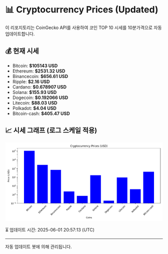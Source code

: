 
# 📊 Cryptocurrency Prices (Updated)

이 리포지토리는 CoinGecko API를 사용하여 코인 TOP 10 시세를 10분가격으로 자동 업데이트합니다.

## 💰 현재 시세
- Bitcoin: **$105143 USD**
- Ethereum: **$2531.32 USD**
- Binancecoin: **$656.61 USD**
- Ripple: **$2.16 USD**
- Cardano: **$0.678907 USD**
- Solana: **$155.93 USD**
- Dogecoin: **$0.192066 USD**
- Litecoin: **$88.03 USD**
- Polkadot: **$4.04 USD**
- Bitcoin-cash: **$405.47 USD**

## 📈 시세 그래프 (로그 스케일 적용)
![Crypto Prices](crypto_prices.png)

⏳ 업데이트 시간: 2025-06-01 20:57:13 (UTC)

---
자동 업데이트 봇에 의해 관리됩니다.
